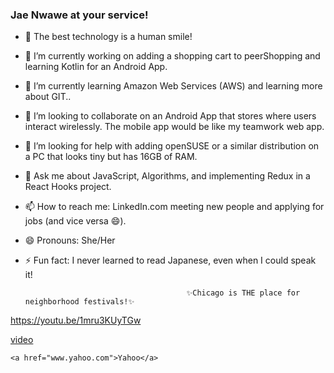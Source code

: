 ### Jae Nwawe at your service!  

- 👋 The best technology is a human smile!
- 🔭 I’m currently working on adding a shopping cart to peerShopping and learning Kotlin for an Android App.
- 🌱 I’m currently learning Amazon Web Services (AWS) and learning more about GIT..
- 👯 I’m looking to collaborate on an Android App that stores where users interact wirelessly. The mobile app would be like my teamwork web app.
- 🤔 I’m looking for help with adding openSUSE or a similar distribution on a PC that looks tiny but has 16GB of RAM.
- 💬 Ask me about JavaScript, Algorithms, and implementing Redux in a React Hooks project.
- 📫 How to reach me: LinkedIn.com meeting new people and applying for jobs (and vice versa 😄).
- 😄 Pronouns: She/Her
- ⚡ Fun fact: I never learned to read Japanese, even when I could speak it!
  
                                          ✨Chicago is THE place for neighborhood festivals!✨
                                          
 https://youtu.be/1mru3KUyTGw                               
 <div>
   <a href="https://youtu.be/1mru3KUyTGw">video</a><br/>

    <a href="www.yahoo.com">Yahoo</a>
  </div>

          
